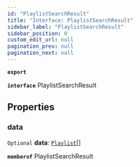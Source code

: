 ```yaml
---
id: "PlaylistSearchResult"
title: "Interface: PlaylistSearchResult"
sidebar_label: "PlaylistSearchResult"
sidebar_position: 0
custom_edit_url: null
pagination_prev: null
pagination_next: null
---
```


**`export`**

**`interface`** PlaylistSearchResult

## Properties

### data

 `Optional` **data**: [`Playlist`](Playlist.md)[]

**`memberof`** PlaylistSearchResult
